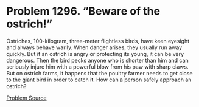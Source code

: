 # Problem 1296. “Beware of the ostrich!”

Ostriches, 100-kilogram, three-meter flightless birds, have keen eyesight and always behave warily. When danger arises, they usually run away quickly. But if an ostrich is angry or protecting its young, it can be very dangerous. Then the bird pecks anyone who is shorter than him and can seriously injure him with a powerful blow from his paw with sharp claws. But on ostrich farms, it happens that the poultry farmer needs to get close to the giant bird in order to catch it. How can a person safely approach an ostrich?

[Problem Source](https://www.trizland.ru/tasks/5753/)